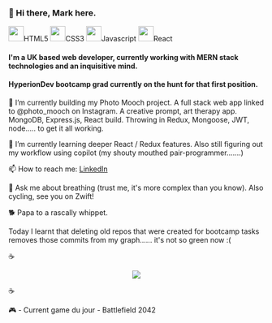 ### 👋 Hi there, Mark here.
<code><img height="30" src="https://raw.githubusercontent.com/dereknguyen269/dereknguyen269/master/images/html.png"></code>HTML5
<code><img height="30" src="https://raw.githubusercontent.com/dereknguyen269/dereknguyen269/master/images/css3.png"></code>CSS3
<code><img height="30" src="https://raw.githubusercontent.com/dereknguyen269/dereknguyen269/master/images/js.png"></code>Javascript
<code><img height="30" src="https://raw.githubusercontent.com/dereknguyen269/dereknguyen269/master/images/reactjs.png"></code>React
#### I'm a UK based web developer, currently working with MERN stack technologies and an inquisitive mind.
#### HyperionDev bootcamp grad currently on the hunt for that first position.

🔭 I’m currently building my Photo Mooch project. A full stack web app linked to @photo_mooch on Instagram. A creative prompt, art therapy app. MongoDB, Express.js, React build. Throwing in Redux, Mongoose, JWT, node..... to get it all working.

🌱 I’m currently learning deeper React / Redux features. Also still figuring out my workflow using copilot (my shouty mouthed pair-programmer.......) 

📫 How to reach me: [LinkedIn](https://www.linkedin.com/in/mark-ivkovic-68822474/)

💬 Ask me about breathing (trust me, it's more complex than you know). Also cycling, see you on Zwift!

🐕 Papa to a rascally whippet. 

Today I learnt that deleting old repos that were created for bootcamp tasks removes those commits from my graph...... it's not so green now :(

☕️
<p align="center" height="30vh">
  <img src="https://images.unsplash.com/photo-1515335352276-2fa88c590bb3?ixlib=rb-4.0.3&ixid=MnwxMjA3fDB8MHxwaG90by1wYWdlfHx8fGVufDB8fHx8&auto=format&fit=crop&w=687&q=80">
</p>
☕️

🎮 - Current game du jour - Battlefield 2042

<!--
**whippet-code/whippet-code** is a ✨ _special_ ✨ repository because its `README.md` (this file) appears on your GitHub profile.

Here are some ideas to get you started:

- 🔭 I’m currently working on ...
- 🌱 I’m currently learning ...
- 👯 I’m looking to collaborate on ...
- 🤔 I’m looking for help with ...
- 💬 Ask me about ...
- 📫 How to reach me: ...
- 😄 Pronouns: ...
- ⚡ Fun fact: ...
-->

